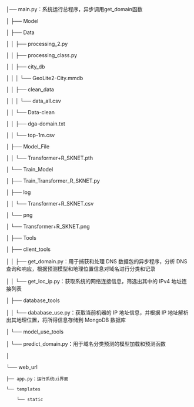 │── main.py：系统运行总程序，异步调用get_domain函数

│
├── Model

│   ├── Data

│   │   ├── processing_2.py

│   │   ├── processing_class.py

│   │   ├── city_db

│   │   │   └── GeoLite2-City.mmdb

│   │   ├── clean_data

│   │   │   └── data_all.csv

│   │   └── Data-clean

│   │       ├── dga-domain.txt

│   │       └── top-1m.csv

│   ├── Model_File

│   │   └── Transformer+R_SKNET.pth

│   └── Train_Model

│       ├── Train_Transformer_R_SKNET.py

│       ├── log

│       │   └── Transformer+R_SKNET.csv

│       └── png

│           └── Transformer+R_SKNET.png

│
├── Tools

│   ├── client_tools

│   │   ├── get_domain.py：用于捕获和处理 DNS 数据包的异步程序，分析 DNS 查询和响应，根据预测模型和地理位置信息对域名进行分类和记录

│   │   └── get_loc_ip.py：获取系统的网络连接信息，筛选出其中的 IPv4 地址连接列表

│   ├── database_tools

│   │   └── dababase_use.py：获取当前机器的 IP 地址信息，并根据 IP 地址解析出其地理位置，将所得信息存储到 MongoDB 数据库

│   └── model_use_tools

│       └── predict_domain.py：用于域名分类预测的模型加载和预测函数

│

└── web_url

    ├── app.py：运行系统ui界面
    
    └── templates
    
        └── static
